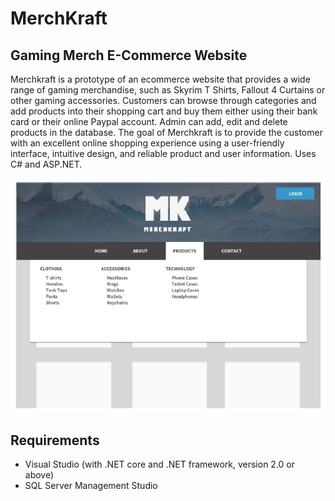 # MerchKraft #

## Gaming Merch E-Commerce Website ##
Merchkraft is a prototype of an ecommerce website that provides a wide range of gaming merchandise, such as Skyrim T Shirts, 
Fallout 4 Curtains or other gaming accessories. Customers can browse through categories and add products into 
their shopping cart and buy them either using their bank card or their online Paypal account.
Admin can add, edit and delete products in the database. 
The goal of Merchkraft is to provide the customer with an excellent online shopping experience using a 
user-friendly interface, intuitive design, and reliable product and user information. Uses C# and ASP.NET.


![Alt text](Images/Capture.PNG?raw=true "Website")

## Requirements ##
* Visual Studio (with .NET core and .NET framework, version 2.0 or above)
* SQL Server Management Studio